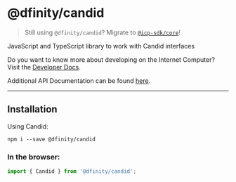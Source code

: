 # @dfinity/candid

> Still using `@dfinity/candid`? Migrate to [`@icp-sdk/core`](https://js.icp.build/core/latest/upgrading/v4)!

JavaScript and TypeScript library to work with Candid interfaces

Do you want to know more about developing on the Internet Computer? Visit the [Developer Docs](https://internetcomputer.org/docs/home).

Additional API Documentation can be found [here](https://js.icp.build/core/v3.2/libs/candid/api).

---

## Installation

Using Candid:

```shell
npm i --save @dfinity/candid
```

### In the browser:

```ts
import { Candid } from '@dfinity/candid';
```
